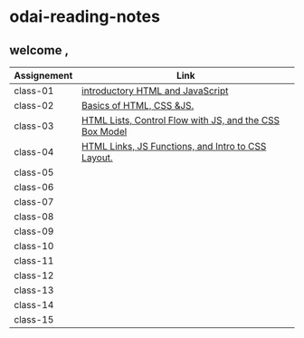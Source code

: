 # odai-reading-notes
## welcome , 


|    Assignement    |              Link                                                             | 
|-------------------|-------------------------------------------------------------------------------|
| class-01          | [introductory HTML and JavaScript](code201\class-01)                          |
| class-02          | [Basics of HTML, CSS &JS.](code201\class-02)                                  |
| class-03          | [HTML Lists, Control Flow with JS, and the CSS Box Model](code201\class-03)   |
| class-04          | [HTML Links, JS Functions, and Intro to CSS Layout.](code201\class-04)        |
| class-05          |                                                                               |
| class-06          |                                                                               |
| class-07          |                                                                               |
| class-08          |                                                                               |
| class-09          |                                                                               |
| class-10          |                                                                               |     
| class-11          |                                                                               |
| class-12          |                                                                               |
| class-13          |                                                                               |
| class-14          |                                                                               | 
| class-15          |                                                                               |

